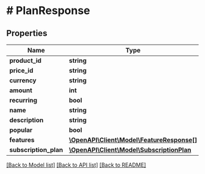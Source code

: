 # # PlanResponse

## Properties

Name | Type | Description | Notes
------------ | ------------- | ------------- | -------------
**product_id** | **string** |  |
**price_id** | **string** |  |
**currency** | **string** |  |
**amount** | **int** |  |
**recurring** | **bool** |  |
**name** | **string** |  |
**description** | **string** |  |
**popular** | **bool** |  |
**features** | [**\OpenAPI\Client\Model\FeatureResponse[]**](FeatureResponse.md) |  |
**subscription_plan** | [**\OpenAPI\Client\Model\SubscriptionPlan**](SubscriptionPlan.md) |  |

[[Back to Model list]](../../README.md#models) [[Back to API list]](../../README.md#endpoints) [[Back to README]](../../README.md)
